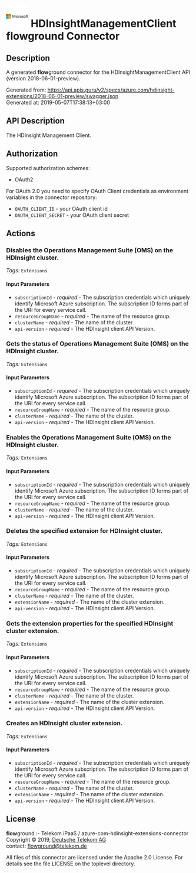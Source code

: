 # ![LOGO](logo.png) HDInsightManagementClient **flow**ground Connector

## Description

A generated **flow**ground connector for the HDInsightManagementClient API (version 2018-06-01-preview).

Generated from: https://api.apis.guru/v2/specs/azure.com/hdinsight-extensions/2018-06-01-preview/swagger.json<br/>
Generated at: 2019-05-07T17:38:13+03:00

## API Description

The HDInsight Management Client.

## Authorization

Supported authorization schemes:
- OAuth2

For OAuth 2.0 you need to specify OAuth Client credentials as environment variables in the connector repository:
* `OAUTH_CLIENT_ID` - your OAuth client id
* `OAUTH_CLIENT_SECRET` - your OAuth client secret

## Actions

### Disables the Operations Management Suite (OMS) on the HDInsight cluster.

*Tags:* `Extensions`

#### Input Parameters
* `subscriptionId` - _required_ - The subscription credentials which uniquely identify Microsoft Azure subscription. The subscription ID forms part of the URI for every service call.
* `resourceGroupName` - _required_ - The name of the resource group.
* `clusterName` - _required_ - The name of the cluster.
* `api-version` - _required_ - The HDInsight client API Version.

### Gets the status of Operations Management Suite (OMS) on the HDInsight cluster.

*Tags:* `Extensions`

#### Input Parameters
* `subscriptionId` - _required_ - The subscription credentials which uniquely identify Microsoft Azure subscription. The subscription ID forms part of the URI for every service call.
* `resourceGroupName` - _required_ - The name of the resource group.
* `clusterName` - _required_ - The name of the cluster.
* `api-version` - _required_ - The HDInsight client API Version.

### Enables the Operations Management Suite (OMS) on the HDInsight cluster.

*Tags:* `Extensions`

#### Input Parameters
* `subscriptionId` - _required_ - The subscription credentials which uniquely identify Microsoft Azure subscription. The subscription ID forms part of the URI for every service call.
* `resourceGroupName` - _required_ - The name of the resource group.
* `clusterName` - _required_ - The name of the cluster.
* `api-version` - _required_ - The HDInsight client API Version.

### Deletes the specified extension for HDInsight cluster.

*Tags:* `Extensions`

#### Input Parameters
* `subscriptionId` - _required_ - The subscription credentials which uniquely identify Microsoft Azure subscription. The subscription ID forms part of the URI for every service call.
* `resourceGroupName` - _required_ - The name of the resource group.
* `clusterName` - _required_ - The name of the cluster.
* `extensionName` - _required_ - The name of the cluster extension.
* `api-version` - _required_ - The HDInsight client API Version.

### Gets the extension properties for the specified HDInsight cluster extension.

*Tags:* `Extensions`

#### Input Parameters
* `subscriptionId` - _required_ - The subscription credentials which uniquely identify Microsoft Azure subscription. The subscription ID forms part of the URI for every service call.
* `resourceGroupName` - _required_ - The name of the resource group.
* `clusterName` - _required_ - The name of the cluster.
* `extensionName` - _required_ - The name of the cluster extension.
* `api-version` - _required_ - The HDInsight client API Version.

### Creates an HDInsight cluster extension.

*Tags:* `Extensions`

#### Input Parameters
* `subscriptionId` - _required_ - The subscription credentials which uniquely identify Microsoft Azure subscription. The subscription ID forms part of the URI for every service call.
* `resourceGroupName` - _required_ - The name of the resource group.
* `clusterName` - _required_ - The name of the cluster.
* `extensionName` - _required_ - The name of the cluster extension.
* `api-version` - _required_ - The HDInsight client API Version.

## License

**flow**ground :- Telekom iPaaS / azure-com-hdinsight-extensions-connector<br/>
Copyright © 2019, [Deutsche Telekom AG](https://www.telekom.de)<br/>
contact: flowground@telekom.de

All files of this connector are licensed under the Apache 2.0 License. For details
see the file LICENSE on the toplevel directory.

